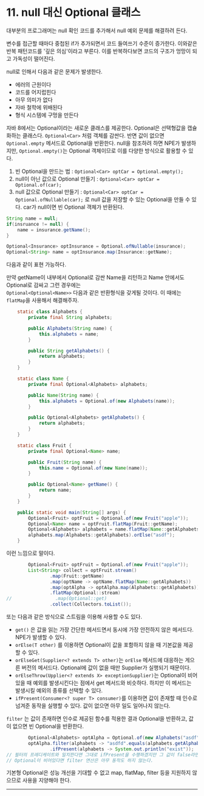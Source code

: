 # 11. null 대신 Optional 클래스

대부분의 프로그래머는 null 확인 코드를 추가해서 null 예외 문제를 해결하려 든다.  

변수를 접근할 때마다 중첩된 if가 추가되면서 코드 들여쓰기 수준이 증가한다. 이와같은 반복 패턴코드를 '깊은 의심'이라고 부른다. 이를 반복하다보면 코드의 구조가 엉망이 되고 가독성이 떨어진다.  

null로 인해서 다음과 같은 문제가 발생한다.  

* 에러의 근원이다
* 코드를 어지럽힌다
* 아무 의미가 없다
* 자바 철학에 위배된다
* 형식 시스템에 구멍을 만든다

자바 8에서는 Optional이라는 새로운 클래스를 제공한다. Optional은 선택형값을 캡슐화하는 클래스다. ``Optional<Car>`` 처럼 객체를 감싼다. 반면 값이 없으면 ``Optional.empty`` 메서드로 Optional을 반환한다. null을 참조하려 하면 NPE가 발생하지만, ``Optional.empty()``는 Optional 객체이므로 이를 다양한 방식으로 활용할 수 있다.  

1. 빈 Optional을 만드는 법 : ``Optional<Car> optCar = Optional.empty();``
2. null이 아닌 값으로 Optional 만들기 : ``Optional<Car> optCar = Optional.of(car);``
3. null 값으로 Optional 만들기 : ``Optional<Car> optCar = Optional.ofNullable(car);`` 로 null 값을 저장할 수 있는 Optional을 만들 수 있다. car가 null이면 빈 Optional 객체가 반환된다. 

```java
String name = null;
if(insruance != null) {
    name = insurance.getName();
}

Optional<Insurance> optInsurance = Optional.ofNullable(insurance);
Optional<String> name = optInsurance.map(Insurance::getName);
```

다음과 같이 표현 가능하다.  

만약 getName이 내부에서 Optional로 감싼 Name을 리턴하고 Name 안에서도 Optional로 감싸고 그런 경우에는  
``Optional<Optional<Name>>`` 다음과 같은 반환형식을 갖게될 것이다. 이 때에는 ``flatMap``을 사용해서 해결해주자.  

```java
    static class Alphabets {
        private final String alphabets;

        public Alphabets(String name) {
            this.alphabets = name;
        }

        public String getAlphabets() {
            return alphabets;
        }
    }

    static class Name {
        private final Optional<Alphabets> alphabets;

        public Name(String name) {
            this.alphabets = Optional.of(new Alphabets(name));
        }

        public Optional<Alphabets> getAlphabets() {
            return alphabets;
        }
    }

    static class Fruit {
        private final Optional<Name> name;

        public Fruit(String name) {
            this.name = Optional.of(new Name(name));
        }

        public Optional<Name> getName() {
            return name;
        }
    }

    public static void main(String[] args) {
        Optional<Fruit> optFruit = Optional.of(new Fruit("apple"));
        Optional<Name> name = optFruit.flatMap(Fruit::getName);
        Optional<Alphabets> alphabets = name.flatMap(Name::getAlphabets);
        alphabets.map(Alphabets::getAlphabets).orElse("asdf");
    }
```

이런 느낌으로 말이다.  

```java
        Optional<Fruit> optFruit = Optional.of(new Fruit("apple"));
        List<String> collect = optFruit.stream()
                .map(Fruit::getName)
                .map(optName -> optName.flatMap(Name::getAlphabets))
                .map(optAlpha -> optAlpha.map(Alphabets::getAlphabets))
                .flatMap(Optional::stream)
//                .map(Optional::get)
                .collect(Collectors.toList());
```

또는 다음과 같은 방식으로 스트림을 이용해 사용할 수도 있다.  

* ``get()`` 은 값을 읽는 가장 간단한 메서드면서 동시에 가장 안전하지 않은 메서드다. NPE가 발생할 수 있다.  
* ``orElse(T other)`` 를 이용하면 Optional이 값을 포함하지 않을 때 기본값을 제공할 수 있다.
* ``orElseGet(Supplier<? extends T> other)``는 ``orElse`` 메서드에 대응하는 게으른 버전의 메서드다. Optional에 값이 없을 때만 Supplier가 실행되기 때문이다.  
* ``orElseThrow(Upplier<? extends X> exceptionSupplier)``는 Optional이 비어있을 때 예외를 발생시킨다는 점에서 get 메서드와 비슷하다. 하지만 이 메서드는 발생시킬 예외의 종류를 선택할 수 있다.
* ``ifPresent(Consumer<? super T> consumer)``를 이용하면 값이 존재할 때 인수로 넘겨준 동작을 실행할 수 있다. 값이 없으면 아무 일도 일어나지 않는다.

``filter`` 는 값이 존재하면 인수로 제공된 함수를 적용한 결과 Optional을 반환하고, 값이 없으면 빈 Optional을 반환한다.  

```java
        Optional<Alphabets> optAlpha = Optional.of(new Alphabets("asdf"));
        optAlpha.filter(alphabets -> "asdfd".equals(alphabets.getAlphabets()))
                .ifPresent(alphabets -> System.out.println("exist"));
// 필터의 프레디케이트와 일치한다면 그대로 ifPresent을 수행하겠지만 그 값이 false라면 값은 사라져 버릴 것이다.
// Optional이 비어있다면 filter 연산은 아무 동작도 하지 않는다.
```

기본형 Optional은 성능 개선을 기대할 수 없고 map, flatMap, filter 등을 지원하지 않으므로 사용을 지양해야 한다.  

***